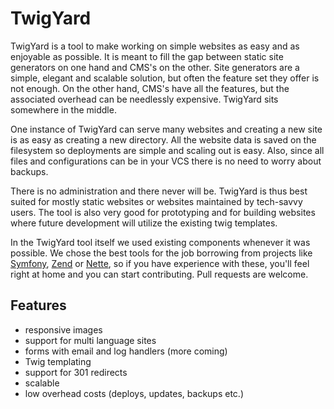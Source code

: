 # TwigYard
TwigYard is a tool to make working on simple websites as easy and as enjoyable as possible. It is meant to fill the gap between static site generators on one hand and CMS's on the other. Site generators are a simple, elegant and scalable solution, but often the feature set they offer is not enough. On the other hand, CMS's have all the features, but the associated overhead can be needlessly expensive. TwigYard sits somewhere in the middle.

One instance of TwigYard can serve many websites and creating a new site is as easy as creating a new directory. All the website data is saved on the filesystem so deployments are simple and scaling out is easy. Also, since all files and configurations can be in your VCS there is no need to worry about backups.

There is no administration and there never will be. TwigYard is thus best suited for mostly static websites or websites maintained by tech-savvy users. The tool is also very good for prototyping and for building websites where future development will utilize the existing twig templates.

In the TwigYard tool itself we used existing components whenever it was possible. We chose the best tools for the job borrowing from projects like [Symfony](https://symfony.com), [Zend](https://framework.zend.com) or [Nette](https://nette.org), so if you have experience with these, you'll feel right at home and you can start contributing. Pull requests are welcome.

 
## Features
 * responsive images
 * support for multi language sites
 * forms with email and log handlers (more coming)
 * Twig templating
 * support for 301 redirects
 * scalable
 * low overhead costs (deploys, updates, backups etc.)
